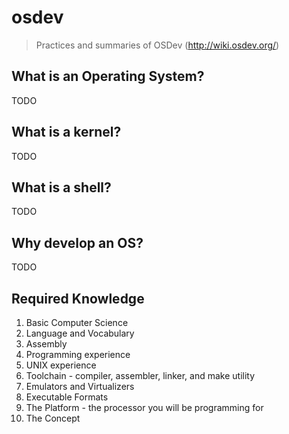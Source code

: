 # osdev
> Practices and summaries of OSDev (http://wiki.osdev.org/)

## What is an Operating System?

TODO

## What is a kernel?

TODO

## What is a shell?

TODO

## Why develop an OS?

TODO

## Required Knowledge

1. Basic Computer Science
2. Language and Vocabulary
3. Assembly
4. Programming experience
5. UNIX experience
6. Toolchain - compiler, assembler, linker, and make utility
7. Emulators and Virtualizers
8. Executable Formats
9. The Platform - the processor you will be programming for
10. The Concept
